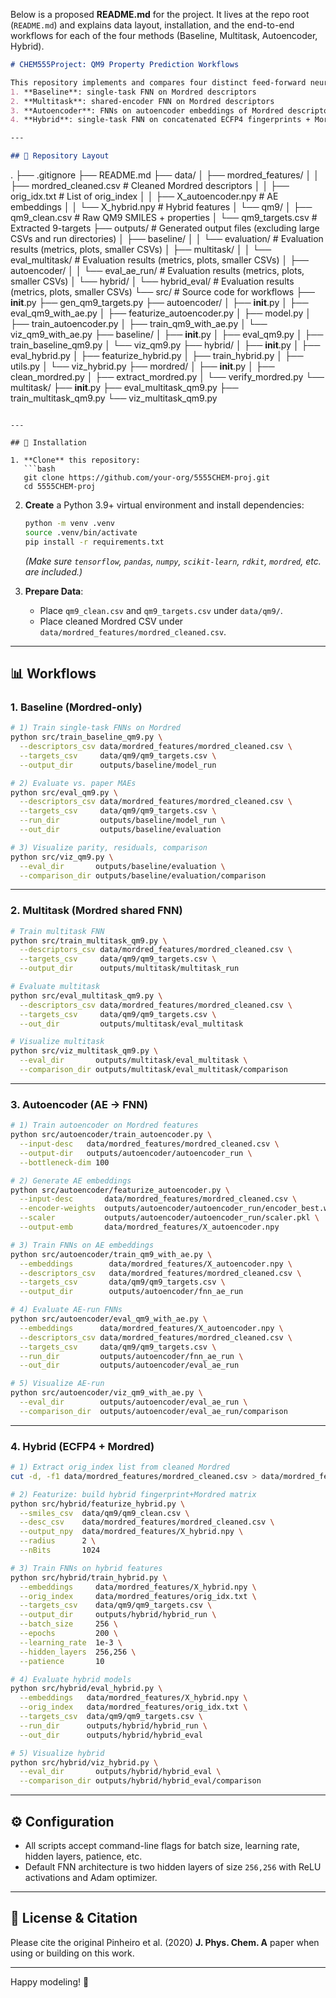 Below is a proposed **README.md** for the project. It lives at the repo root (`README.md`) and explains data layout, installation, and the end-to-end workflows for each of the four methods (Baseline, Multitask, Autoencoder, Hybrid).

```markdown
# CHEM555Project: QM9 Property Prediction Workflows

This repository implements and compares four distinct feed-forward neural-network (FNN) pipelines for predicting nine QM9 molecular properties:
1. **Baseline**: single-task FNN on Mordred descriptors  
2. **Multitask**: shared-encoder FNN on Mordred descriptors  
3. **Autoencoder**: FNNs on autoencoder embeddings of Mordred descriptors  
4. **Hybrid**: single-task FNN on concatenated ECFP4 fingerprints + Mordred descriptors  

---

## 📁 Repository Layout

```
.
├── .gitignore
├── README.md
├── data/
│   ├── mordred_features/
│   │   ├── mordred_cleaned.csv    # Cleaned Mordred descriptors
│   │   ├── orig_idx.txt           # List of orig_index
│   │   ├── X_autoencoder.npy      # AE embeddings
│   │   └── X_hybrid.npy           # Hybrid features
│   └── qm9/
│       ├── qm9_clean.csv          # Raw QM9 SMILES + properties
│       └── qm9_targets.csv        # Extracted 9-targets
├── outputs/                     # Generated output files (excluding large CSVs and run directories)
│   ├── baseline/
│   │   └── evaluation/          # Evaluation results (metrics, plots, smaller CSVs)
│   ├── multitask/
│   │   └── eval_multitask/      # Evaluation results (metrics, plots, smaller CSVs)
│   ├── autoencoder/
│   │   └── eval_ae_run/         # Evaluation results (metrics, plots, smaller CSVs)
│   └── hybrid/
│       └── hybrid_eval/         # Evaluation results (metrics, plots, smaller CSVs)
└── src/                         # Source code for workflows
    ├── __init__.py
    ├── gen_qm9_targets.py
    ├── autoencoder/
    │   ├── __init__.py
    │   ├── eval_qm9_with_ae.py
    │   ├── featurize_autoencoder.py
    │   ├── model.py
    │   ├── train_autoencoder.py
    │   ├── train_qm9_with_ae.py
    │   └── viz_qm9_with_ae.py
    ├── baseline/
    │   ├── __init__.py
    │   ├── eval_qm9.py
    │   ├── train_baseline_qm9.py
    │   └── viz_qm9.py
    ├── hybrid/
    │   ├── __init__.py
    │   ├── eval_hybrid.py
    │   ├── featurize_hybrid.py
    │   ├── train_hybrid.py
    │   ├── utils.py
    │   └── viz_hybrid.py
    ├── mordred/
    │   ├── __init__.py
    │   ├── clean_mordred.py
    │   ├── extract_mordred.py
    │   └── verify_mordred.py
    └── multitask/
        ├── __init__.py
        ├── eval_multitask_qm9.py
        ├── train_multitask_qm9.py
        └── viz_multitask_qm9.py
```

---

## 🚀 Installation

1. **Clone** this repository:
   ```bash
   git clone https://github.com/your-org/5555CHEM-proj.git
   cd 5555CHEM-proj
   ```
2. **Create** a Python 3.9+ virtual environment and install dependencies:
   ```bash
   python -m venv .venv
   source .venv/bin/activate
   pip install -r requirements.txt
   ```
   *(Make sure `tensorflow`, `pandas`, `numpy`, `scikit-learn`, `rdkit`, `mordred`, etc. are included.)*

3. **Prepare Data**:
   - Place `qm9_clean.csv` and `qm9_targets.csv` under `data/qm9/`.
   - Place cleaned Mordred CSV under `data/mordred_features/mordred_cleaned.csv`.

---

## 📊 Workflows

### 1. Baseline (Mordred-only)

```bash
# 1) Train single-task FNNs on Mordred
python src/train_baseline_qm9.py \
  --descriptors_csv data/mordred_features/mordred_cleaned.csv \
  --targets_csv     data/qm9/qm9_targets.csv \
  --output_dir      outputs/baseline/model_run

# 2) Evaluate vs. paper MAEs
python src/eval_qm9.py \
  --descriptors_csv data/mordred_features/mordred_cleaned.csv \
  --targets_csv     data/qm9/qm9_targets.csv \
  --run_dir         outputs/baseline/model_run \
  --out_dir         outputs/baseline/evaluation

# 3) Visualize parity, residuals, comparison
python src/viz_qm9.py \
  --eval_dir       outputs/baseline/evaluation \
  --comparison_dir outputs/baseline/evaluation/comparison
```

---

### 2. Multitask (Mordred shared FNN)

```bash
# Train multitask FNN
python src/train_multitask_qm9.py \
  --descriptors_csv data/mordred_features/mordred_cleaned.csv \
  --targets_csv     data/qm9/qm9_targets.csv \
  --output_dir      outputs/multitask/multitask_run

# Evaluate multitask
python src/eval_multitask_qm9.py \
  --descriptors_csv data/mordred_features/mordred_cleaned.csv \
  --targets_csv     data/qm9/qm9_targets.csv \
  --out_dir         outputs/multitask/eval_multitask

# Visualize multitask
python src/viz_multitask_qm9.py \
  --eval_dir       outputs/multitask/eval_multitask \
  --comparison_dir outputs/multitask/eval_multitask/comparison
```

---

### 3. Autoencoder (AE → FNN)

```bash
# 1) Train autoencoder on Mordred features
python src/autoencoder/train_autoencoder.py \
  --input-desc   data/mordred_features/mordred_cleaned.csv \
  --output-dir   outputs/autoencoder/autoencoder_run \
  --bottleneck-dim 100

# 2) Generate AE embeddings
python src/autoencoder/featurize_autoencoder.py \
  --input-desc       data/mordred_features/mordred_cleaned.csv \
  --encoder-weights  outputs/autoencoder/autoencoder_run/encoder_best.weights.h5 \
  --scaler           outputs/autoencoder/autoencoder_run/scaler.pkl \
  --output-emb       data/mordred_features/X_autoencoder.npy

# 3) Train FNNs on AE embeddings
python src/autoencoder/train_qm9_with_ae.py \
  --embeddings        data/mordred_features/X_autoencoder.npy \
  --descriptors_csv   data/mordred_features/mordred_cleaned.csv \
  --targets_csv       data/qm9/qm9_targets.csv \
  --output_dir        outputs/autoencoder/fnn_ae_run

# 4) Evaluate AE-run FNNs
python src/autoencoder/eval_qm9_with_ae.py \
  --embeddings      data/mordred_features/X_autoencoder.npy \
  --descriptors_csv data/mordred_features/mordred_cleaned.csv \
  --targets_csv     data/qm9/qm9_targets.csv \
  --run_dir         outputs/autoencoder/fnn_ae_run \
  --out_dir         outputs/autoencoder/eval_ae_run

# 5) Visualize AE-run
python src/autoencoder/viz_qm9_with_ae.py \
  --eval_dir        outputs/autoencoder/eval_ae_run \
  --comparison_dir  outputs/autoencoder/eval_ae_run/comparison
```

---

### 4. Hybrid (ECFP4 + Mordred)

```bash
# 1) Extract orig_index list from cleaned Mordred
cut -d, -f1 data/mordred_features/mordred_cleaned.csv > data/mordred_features/orig_idx.txt

# 2) Featurize: build hybrid fingerprint+Mordred matrix
python src/hybrid/featurize_hybrid.py \
  --smiles_csv  data/qm9/qm9_clean.csv \
  --desc_csv    data/mordred_features/mordred_cleaned.csv \
  --output_npy  data/mordred_features/X_hybrid.npy \
  --radius      2 \
  --nBits       1024

# 3) Train FNNs on hybrid features
python src/hybrid/train_hybrid.py \
  --embeddings     data/mordred_features/X_hybrid.npy \
  --orig_index     data/mordred_features/orig_idx.txt \
  --targets_csv    data/qm9/qm9_targets.csv \
  --output_dir     outputs/hybrid/hybrid_run \
  --batch_size     256 \
  --epochs         200 \
  --learning_rate  1e-3 \
  --hidden_layers  256,256 \
  --patience       10

# 4) Evaluate hybrid models
python src/hybrid/eval_hybrid.py \
  --embeddings   data/mordred_features/X_hybrid.npy \
  --orig_index   data/mordred_features/orig_idx.txt \
  --targets_csv  data/qm9/qm9_targets.csv \
  --run_dir      outputs/hybrid/hybrid_run \
  --out_dir      outputs/hybrid/hybrid_eval

# 5) Visualize hybrid
python src/hybrid/viz_hybrid.py \
  --eval_dir       outputs/hybrid/hybrid_eval \
  --comparison_dir outputs/hybrid/hybrid_eval/comparison
```

---

## ⚙️ Configuration

- All scripts accept command-line flags for batch size, learning rate, hidden layers, patience, etc.
- Default FNN architecture is two hidden layers of size `256,256` with ReLU activations and Adam optimizer.

---

## 📄 License & Citation

Please cite the original Pinheiro et al. (2020) **J. Phys. Chem. A** paper when using or building on this work.

---

Happy modeling! 🚀